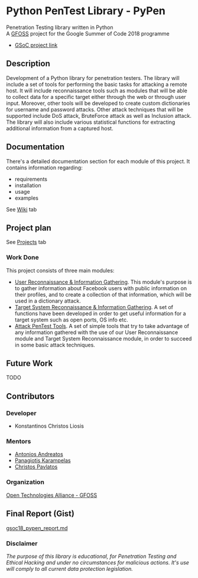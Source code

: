 # Python PenTest Library - PyPen

Penetration Testing library written in Python  
A [GFOSS](https://summerofcode.withgoogle.com/organizations/4954936912117760/) project for the Google Summer of Code 2018 programme
* [GSoC project link](https://summerofcode.withgoogle.com/projects/#5583642407993344) 

## Description

Development of a Python library for penetration testers. The library will include a set of tools for performing the basic tasks for attacking a remote host. It will include reconnaissance tools such as modules that will be able to collect data for a specific target either through the web or through user input. Moreover, other tools will be developed to create custom dictionaries for username and password attacks. Other attack techniques that will be supported include DoS attack, BruteForce attack as well as Inclusion attack. The library will also include various statistical functions for extracting additional information from a captured host.

## Documentation

There's a detailed documentation section for each module of this project. It contains information regarding:  
* requirements
* installation
* usage
* examples  

See [Wiki](https://github.com/eellak/gsoc2018-pypen/wiki) tab

## Project plan

See [Projects](https://github.com/eellak/gsoc2018-pypen/projects/1) tab

### Work Done

This project consists of three main modules:  
* [User Reconnaissance & Information Gathering](https://github.com/eellak/gsoc2018-pypen/tree/master/user_reconnaissance). This module's purpose is to gather information about Facebook users with public information on their profiles, and to create a collection of that information, which will be used in a dictionary attack.
* [Target System Reconnaissance & Information Gathering](https://github.com/eellak/gsoc2018-pypen/tree/master/target_system_reconnaissance). A set of functions have been developed in order to get useful information for a target system such as open ports, OS info etc.
* [Attack PenTest Tools](https://github.com/eellak/gsoc2018-pypen/tree/master/pentest_tools). A set of simple tools that try to take advantage of any information gathered with the use of our User Reconnaissance module and Target System Reconnaissance module, in order to succeed in some basic attack techniques.

## Future Work

TODO

## Contributors

### Developer

* Konstantinos Christos Liosis

### Mentors

* [Antonios Andreatos](https://www.researchgate.net/profile/Antonios_Andreatos)
* [Panagiotis Karampelas](https://www.linkedin.com/in/panagiotis-karampelas-5868002/)
* [Christos Pavlatos](http://www.cslab.ece.ntua.gr/~pavlatos/)

### Organization

[Open Technologies Alliance - GFOSS](https://gfoss.eu/)

## Final Report (Gist)

[gsoc18_pypen_report.md](https://gist.github.com/stikos/5228db0426a902e8833e7d73d67ec102)

### Disclaimer

*The purpose of this library is educational, for Penetration Testing and Ethical Hacking and under no circumstances for malicious actions. It's use will comply to all current data protection legislation.*
